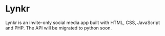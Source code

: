 # Lynkr
Lynkr is an invite-only social media app built with HTML, CSS, JavaScript and PHP. The API will be migrated to python soon.
